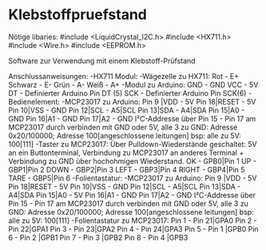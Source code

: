 # Klebstoffpruefstand

  Nötige libaries:
    #include <LiquidCrystal_I2C.h>
    #include <HX711.h>
    #include <Wire.h>
    #include <EEPROM.h>

  Software zur Verwendung mit einem Klebstoff-Prüfstand
  
  
   Anschlussanweisungen:
     -HX711 Modul:
       -Wägezelle zu HX711:
          Rot     -   E+
          Schwarz -   E-
          Grün    -   A-
          Weiß    -   A+
       -Modul zu Arduino:
          GND     -   GND
          VCC     -   5V
          DT      -   Definierter Arduino Pin DT (5)
          SCK     -   Definierter Arduino Pin SCK(6)
     -Bedienelement:
       -MCP23017 zu Arduino:
          Pin 9 |VDD    -   5V
          Pin 18|RESET  -   5V
          Pin 10|VSS    -   GND
          Pin 12|SCL    -   A5|SCL
          Pin 13|SDA    -   A4|SDA
          Pin 15|A0     -   GND
          Pin 16|A1     -   GND
          Pin 17|A2     -   GND
          I²C-Addresse über Pin 15 - Pin 17 am MCP23017 durch verbinden mit GND oder 5V, alle 3 zu GND: Adresse 0x20/100000; Adresse 100[angeschlossene leitungen] bsp: alle zu 5V: 100[111]
       -Taster zu MCP23017:
          Über Pulldown-Wiederstände geschaltet: 5V an ein Buttonterminal, Verbindung zu MCP23017 an anderes Terminal + Verbindung zu  GND über hochohmigen Wiederstand.
          OK    -   GPB0|Pin 1
          UP    -   GBP1|Pin 2
          DOWN  -   GBP2|Pin 3
          LEFT  -   GBP3|Pin 4
          RIGHT -   GBP4|Pin 5
          TARE  -   GBP5|Pin 6
     -Folientastatur:
       -MCP23017 zu Arduino:
          Pin 9 |VDD    -   5V
          Pin 18|RESET  -   5V
          Pin 10|VSS    -   GND
          Pin 12|SCL    -   A5|SCL
          Pin 13|SDA    -   A4|SDA
          Pin 15|A0     -   5V
          Pin 16|A1     -   GND
          Pin 17|A2     -   GND
          I²C-Addresse über Pin 15 - Pin 17 am MCP23017 durch verbinden mit GND oder 5V, alle 3 zu GND: Adresse 0x20/100000; Adresse 100[angeschlossene leitungen] bsp: alle zu 5V: 100[111]
       -Folientastatur zu MCP23017:
          Pin 1     -   Pin 21|GPA0
          Pin 2     -   Pin 22|GPA1
          Pin 3     -   Pin 23|GPA2
          Pin 4     -   Pin 24|GPA3
          Pin 5     -   Pin 1 |GPB0
          Pin 6     -   Pin 2 |GPB1
          Pin 7     -   Pin 3 |GPB2
          Pin 8     -   Pin 4 |GPB3
